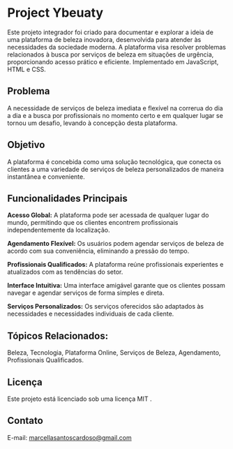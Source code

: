 # Project Ybeuaty
Este projeto integrador foi criado para documentar e explorar a ideia de uma plataforma de beleza inovadora, desenvolvida para atender às necessidades da sociedade moderna. A plataforma visa resolver problemas relacionados à busca por serviços de beleza em situações de urgência, proporcionando acesso prático e eficiente. Implementado em JavaScript, HTML e CSS.
## Problema 
A necessidade de serviços de beleza imediata e flexível na correrua do dia a dia e a busca por profissionais no momento certo e em qualquer lugar se tornou um desafio, levando à concepção desta plataforma.
## Objetivo
A plataforma é concebida como uma solução tecnológica, que conecta os clientes a uma variedade de serviços de beleza personalizados de maneira instantânea e conveniente.
## Funcionalidades Principais
<b> Acesso Global:</b> A plataforma pode ser acessada de qualquer lugar do mundo, permitindo que os clientes encontrem profissionais independentemente da localização.

<b> Agendamento Flexível:</b> Os usuários podem agendar serviços de beleza de acordo com sua conveniência, eliminando a pressão do tempo.

<b> Profissionais Qualificados:</b> A plataforma reúne profissionais experientes e atualizados com as tendências do setor.

<b> Interface Intuitiva:</b> Uma interface amigável garante que os clientes possam navegar e agendar serviços de forma simples e direta.

<b> Serviços Personalizados:</b> Os serviços oferecidos são adaptados às necessidades e necessidades individuais de cada cliente.
## Tópicos Relacionados: 
Beleza, Tecnologia, Plataforma Online, Serviços de Beleza, Agendamento, Profissionais Qualificados.
## Licença
Este projeto está licenciado sob uma licença MIT .
## Contato
E-mail: marcellasantoscardoso@gmail.com
